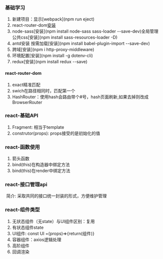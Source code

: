### 基础学习

1. 新建项目：显示[webpack](npm run eject)
2. react-router-dom[安装](<!--npm install react-router-dom --save-dev-->)
3. node-sass[安装](npm install node-sass sass-loader --save-dev)全局管理公共css[安装](npm install sass-resources-loader -D)
4. antd安装 按需加载[安装](npm install babel-plugin-import --save-dev)
5. 跨域[安装](npm i http-proxy-middleware)
6. 环境配置[安装](npm install -g dotenv-cli)
7. redux[安装](npm install redux --save)

#### react-router-dom

1. exact精准匹配
2. swich在路径相同时，匹配第一个
3. HashRouter：使用hash会路由带个#号，hash页面刷新,如果去掉则改成BrowserRouter

### react-基础API

1. Fragment: 相当于template
2. construtor(props): props接受的是初始化的值

### react-函数使用

1. 箭头函数
2. bind(this)在构造器中绑定方法
3. bind(this)在render中绑定方法

### react-接口管理api

​	简介: 采取共同的接口统一封装的形式，方便维护管理

### react-组件类型

1. 无状态组件（无state）与UI组件区别：复用
2. 有状态组件state
3. UI组件: const UI =(props)=>{return(组件)}
4. 容器组件：axios逻辑处理
5. 高阶组件
6. 回调渲染

